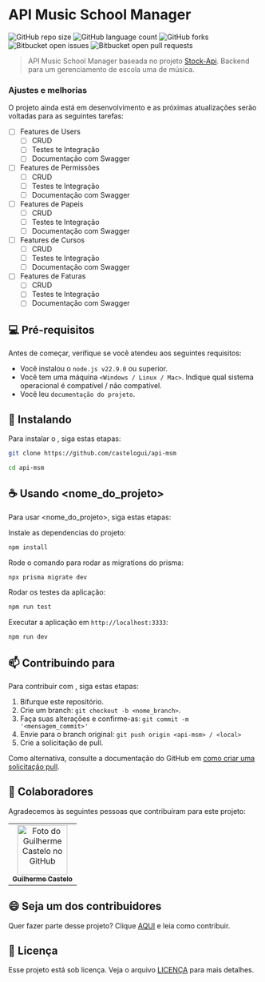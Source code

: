 # API Music School Manager

![GitHub repo size](https://img.shields.io/github/repo-size/castelogui/api-msm?style=for-the-badge)
![GitHub language count](https://img.shields.io/github/languages/count/castelogui/api-msm?style=for-the-badge)
![GitHub forks](https://img.shields.io/github/forks/castelogui/api-msm?style=for-the-badge)
![Bitbucket open issues](https://img.shields.io/bitbucket/issues/castelogui/api-msm?style=for-the-badge)
![Bitbucket open pull requests](https://img.shields.io/bitbucket/pr-raw/castelogui/api-msm?style=for-the-badge)

> API Music School Manager baseada no projeto [Stock-Api](https://github.com/marcosJuniorPassarella/stock-api). Backend para um gerenciamento de escola uma de música.

### Ajustes e melhorias

O projeto ainda está em desenvolvimento e as próximas atualizações serão voltadas para as seguintes tarefas:

- [ ] Features de Users
  - [ ] CRUD
  - [ ] Testes te Integração
  - [ ] Documentação com Swagger
- [ ] Features de Permissões
  - [ ] CRUD
  - [ ] Testes te Integração
  - [ ] Documentação com Swagger
- [ ] Features de Papeis
  - [ ] CRUD
  - [ ] Testes te Integração
  - [ ] Documentação com Swagger
- [ ] Features de Cursos
  - [ ] CRUD
  - [ ] Testes te Integração
  - [ ] Documentação com Swagger
- [ ] Features de Faturas
  - [ ] CRUD
  - [ ] Testes te Integração
  - [ ] Documentação com Swagger

## 💻 Pré-requisitos

Antes de começar, verifique se você atendeu aos seguintes requisitos:

- Você instalou o `node.js v22.9.0` ou superior.
- Você tem uma máquina `<Windows / Linux / Mac>`. Indique qual sistema operacional é compatível / não compatível.
- Você leu `documentação do projeto`.

## 🚀 Instalando <api-msm>

Para instalar o <api-msm>, siga estas etapas:


```bash
git clone https://github.com/castelogui/api-msm

cd api-msm
```


## ☕ Usando <nome_do_projeto>

Para usar <nome_do_projeto>, siga estas etapas:

Instale as dependencias do projeto:
```bash
npm install
```

Rode o comando para rodar as migrations do prisma:
```bash
npx prisma migrate dev
```

Rodar os testes da aplicação:
```bash
npm run test
```

Executar a aplicação em `http://localhost:3333`:
```bash
npm run dev
```


## 📫 Contribuindo para <api-msm>

Para contribuir com <api-msm>, siga estas etapas:

1. Bifurque este repositório.
2. Crie um branch: `git checkout -b <nome_branch>`.
3. Faça suas alterações e confirme-as: `git commit -m '<mensagem_commit>'`
4. Envie para o branch original: `git push origin <api-msm> / <local>`
5. Crie a solicitação de pull.

Como alternativa, consulte a documentação do GitHub em [como criar uma solicitação pull](https://help.github.com/en/github/collaborating-with-issues-and-pull-requests/creating-a-pull-request).

## 🤝 Colaboradores

Agradecemos às seguintes pessoas que contribuíram para este projeto:

<table>
  <tr>
    <td align="center">
      <a href="https://github.com/castelogui/" title="Github de Guilherme Castelo">
        <img src="https://avatars3.githubusercontent.com/u/castelogui" width="100px;" alt="Foto do Guilherme Castelo no GitHub"/><br>
        <sub>
          <b>Guilherme Castelo</b>
        </sub>
      </a>
    </td>
  </tr>
</table>

## 😄 Seja um dos contribuidores

Quer fazer parte desse projeto? Clique [AQUI](CONTRIBUTING.md) e leia como contribuir.

## 📝 Licença

Esse projeto está sob licença. Veja o arquivo [LICENÇA](LICENSE.md) para mais detalhes.
